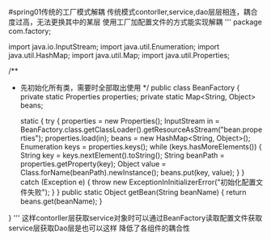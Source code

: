 #spring01传统的工厂模式解耦
传统模式contorller,service,dao层层相连，耦合度过高，无法更换其中的某层
使用工厂加配置文件的方式能实现解耦
'''
package com.factory;

import java.io.InputStream;
import java.util.Enumeration;
import java.util.HashMap;
import java.util.Map;
import java.util.Properties;

/**
 * 先初始化所有类，需要时全部取出使用
 */
public class BeanFactory {
    private static Properties properties;
    private static Map<String, Object> beans;

    static {
        try {
            properties = new Properties();
            InputStream in = BeanFactory.class.getClassLoader().getResourceAsStream("bean.properties");
            properties.load(in);
            beans = new HashMap<String, Object>();
            Enumeration keys = properties.keys();
            while (keys.hasMoreElements()) {
                String key = keys.nextElement().toString();
                String beanPath = properties.getProperty(key);
                Object value = Class.forName(beanPath).newInstance();
                beans.put(key, value);
            }
        } catch (Exception e) {
            throw new ExceptionInInitializerError("初始化配置文件失败");
        }
    }
    public static Object getBean(String beanName) {
        return beans.get(beanName);
    }

}
'''
这样contorller层获取service对象时可以通过BeanFactory读取配置文件获取
service层获取Dao层是也可以这样
降低了各组件的耦合性

